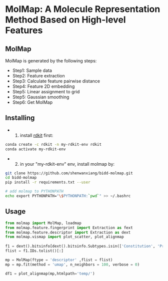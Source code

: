 # MolMap: A Molecule Representation Method Based on High-level Features

## MolMap
MolMap is generated by the following steps:

* Step1: Sample data 
* Step2: Feature extraction
* Step3: Calculate feature pairwise distance
* Step4: Feature 2D embedding
* Step5: Linear assignment to grid
* Step5: Gaussian smoothing
* Step6: Get MolMap


## Installing

* 1. install [rdkit]('http://www.rdkit.org/docs/Install.html) first:
```bash
conda create -c rdkit -n my-rdkit-env rdkit
conda activate my-rdkit-env
```
* 2. in your "my-rdkit-env" env, install molmap by:

```bash
git clone https://github.com/shenwanxiang/bidd-molmap.git
cd bidd-molmap
pip install -r requirements.txt --user

# add molmap to PYTHONPATH
echo export PYTHONPATH="\$PYTHONPATH:`pwd`" >> ~/.bashrc
```


## Usage

```python
from molmap import MolMap, loadmap
from molmap.feature.fingerprint import Extraction as fext
from molmap.feature.descriptor import Extraction as dext
from molmap.vismap import plot_scatter, plot_alignmap
                 
f1 = dext().bitsinfo[dext().bitsinfo.Subtypes.isin(['Constitution', 'Property'])] #'MACCSFP', 'EstateFP'
flist = f1.IDs.tolist()[:]

mp = MolMap(ftype = 'descriptor' ,flist = flist)
mp = mp.fit(method = 'umap', n_neighbors = 100, verbose = 0) 

df1 = plot_alignmap(mp,htmlpath='temp/')
```

